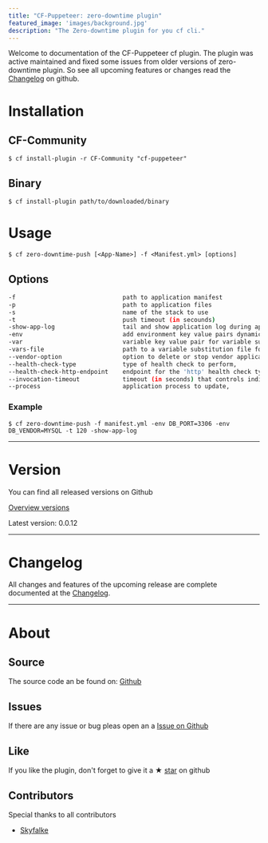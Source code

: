 ```yaml
---
title: "CF-Puppeteer: zero-downtime plugin"
featured_image: 'images/background.jpg'
description: "The Zero-downtime plugin for you cf cli."
---
```


Welcome to documentation of the CF-Puppeteer cf plugin.
The plugin was active maintained and fixed some issues from older versions of zero-downtime plugin.
So see all upcoming features or changes read the [Changelog](https://github.com/HappyTobi/cf-puppeteer/blob/master/CHANGELOG.md) on github.


# Installation

## CF-Community
```
$ cf install-plugin -r CF-Community "cf-puppeteer"
```

## Binary
```
$ cf install-plugin path/to/downloaded/binary
```


# Usage
```
$ cf zero-downtime-push [<App-Name>] -f <Manifest.yml> [options]
```

## Options
```bash
-f                              path to application manifest
-p                              path to application files
-s                              name of the stack to use
-t                              push timeout (in secounds)
-show-app-log                   tail and show application log during application start
-env                            add environment key value pairs dynamic; can specity multiple times
-var                            variable key value pair for variable substitution; can specify multiple times
-vars-file                      path to a variable substitution file for manifest; can specify multiple times
--vendor-option                 option to delete or stop vendor application - default is delete,
--health-check-type             type of health check to perform,
--health-check-http-endpoint    endpoint for the 'http' health check type,
--invocation-timeout            timeout (in seconds) that controls individual health check invocations,
--process                       application process to update,
```

### Example
```
$ cf zero-downtime-push -f manifest.yml -env DB_PORT=3306 -env DB_VENDOR=MYSQL -t 120 -show-app-log
```

--- 

# Version
You can find all released versions on Github

[Overview versions](https://github.com/HappyTobi/cf-puppeteer/releases)

Latest version: 0.0.12

--- 

# Changelog
All changes and features of the upcoming release are complete documented at the [Changelog](https://github.com/HappyTobi/cf-puppeteer/blob/master/CHANGELOG.md).

---

# About

## Source
The source code an be found on: [Github](https://github.com/HappyTobi/cf-puppeteer/)


## Issues
If there are any issue or bug pleas open an a [Issue on Github](https://github.com/HappyTobi/cf-puppeteer/issues)


## Like
If you like the plugin, don't forget to give it a ★ [star](https://github.com/HappyTobi/cf-puppeteer/) on github

## Contributors
Special thanks to all contributors
- [Skyfalke](https://github.com/skyfalke)